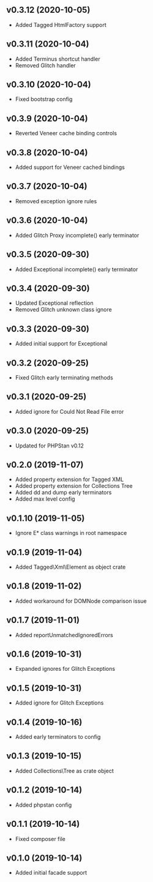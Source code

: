 ## v0.3.12 (2020-10-05)
* Added Tagged HtmlFactory support

## v0.3.11 (2020-10-04)
* Added Terminus shortcut handler
* Removed Glitch handler

## v0.3.10 (2020-10-04)
* Fixed bootstrap config

## v0.3.9 (2020-10-04)
* Reverted Veneer cache binding controls

## v0.3.8 (2020-10-04)
* Added support for Veneer cached bindings

## v0.3.7 (2020-10-04)
* Removed exception ignore rules

## v0.3.6 (2020-10-04)
* Added Glitch Proxy incomplete() early terminator

## v0.3.5 (2020-09-30)
* Added Exceptional incomplete() early terminator

## v0.3.4 (2020-09-30)
* Updated Exceptional reflection
* Removed Glitch unknown class ignore

## v0.3.3 (2020-09-30)
* Added initial support for Exceptional

## v0.3.2 (2020-09-25)
* Fixed Glitch early terminating methods

## v0.3.1 (2020-09-25)
* Added ignore for Could Not Read File error

## v0.3.0 (2020-09-25)
* Updated for PHPStan v0.12

## v0.2.0 (2019-11-07)
* Added property extension for Tagged XML
* Added property extension for Collections Tree
* Added dd and dump early terminators
* Added max level config

## v0.1.10 (2019-11-05)
* Ignore E* class warnings in root namespace

## v0.1.9 (2019-11-04)
* Added Tagged\Xml\Element as object crate

## v0.1.8 (2019-11-02)
* Added workaround for DOMNode comparison issue

## v0.1.7 (2019-11-01)
* Added reportUnmatchedIgnoredErrors

## v0.1.6 (2019-10-31)
* Expanded ignores for Glitch Exceptions

## v0.1.5 (2019-10-31)
* Added ignore for Glitch Exceptions

## v0.1.4 (2019-10-16)
* Added early terminators to config

## v0.1.3 (2019-10-15)
* Added Collections\Tree as crate object

## v0.1.2 (2019-10-14)
* Added phpstan config

## v0.1.1 (2019-10-14)
* Fixed composer file

## v0.1.0 (2019-10-14)
* Added initial facade support
